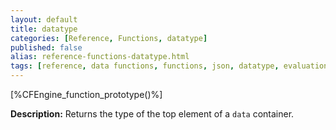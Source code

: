 ```yaml
---
layout: default
title: datatype
categories: [Reference, Functions, datatype]
published: false
alias: reference-functions-datatype.html
tags: [reference, data functions, functions, json, datatype, evaluation, vars, classes, container]
---
```


[%CFEngine_function_prototype()%]

**Description:** Returns the type of the top element of a `data` container.
